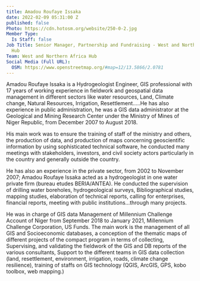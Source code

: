 ```yaml
---
title: Amadou Roufaye Issaka
date: 2022-02-09 05:31:00 Z
published: false
Photo: https://cdn.hotosm.org/website/250-0-2.jpg
Member Type:
  Is Staff: false
Job Title: Senior Manager, Partnership and Fundraising - West and Northern Africa
  Hub
Team: West and Northern Africa Hub
Social Media (Full URL):
  OSM: https://www.openstreetmap.org/#map=12/13.5866/2.0781
---
```


Amadou Roufaye Issaka is a Hydrogeologist Engineer, GIS professional with 17 years of working experience in fieldwork and geospatial data management in different sectors like water resources, Land, Climate change, Natural Resources, Irrigation, Resettlement…..He has also experience in public administration, he was a GIS data administrator at the Geological and Mining Research Center under the Ministry of Mines of Niger Republic, from December 2007 to August 2018. 

His main work was to ensure the training of staff of the ministry and others, the production of data, and production of maps concerning geoscientific information by using sophisticated technical software, he conducted many meetings with stakeholders, investors, and civil society actors particularly in the country and generally outside the country.

He has also an experience in the private sector, from 2002 to November 2007; Amadou Roufaye Issaka acted as a hydrogeologist in one water private firm (bureau etudes BERIA/ANTEA). He conducted the supervision of drilling water boreholes, hydrogeological surveys, Bibliographical studies, mapping studies, elaboration of technical reports, calling for enterprises, financial reports, meeting with public institutions...through many projects.

He was in charge of GIS data Management of Millennium Challenge Account of Niger from September 2018 to January 2021, Millennium Challenge Corporation, US Funds. The main work is the management of all GIS and Socioeconomic databases, a conception of the thematic maps of different projects of the compact program in terms of collecting, Supervising, and validating the fieldwork of the GIS and DB reports of the various consultants, Support to the different teams in GIS data collection (land, resettlement, environment, irrigation, roads, climate change resilience), training of staffs on GIS technology (QGIS, ArcGIS, GPS, kobo toolbox, web mapping.)

